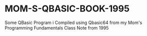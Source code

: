 # MOM-S-QBASIC-BOOK-1995
Some QBasic Program i Compiled using Qbasic64 from my Mom's Programming Fundamentals Class Note from 1995
